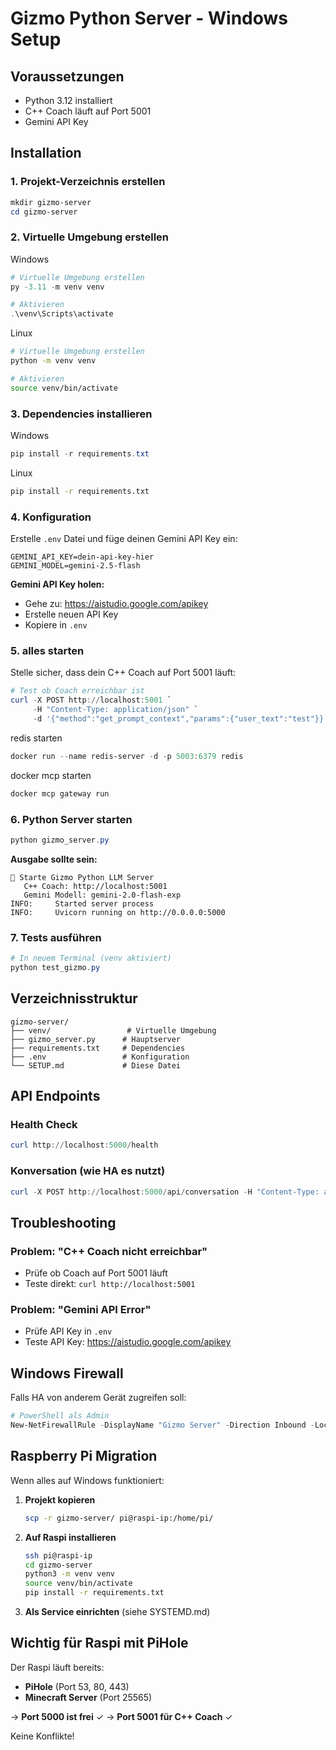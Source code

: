 # Gizmo Python Server - Windows Setup

## Voraussetzungen

- Python 3.12 installiert
- C++ Coach läuft auf Port 5001
- Gemini API Key

## Installation

### 1. Projekt-Verzeichnis erstellen

```powershell
mkdir gizmo-server
cd gizmo-server
```

### 2. Virtuelle Umgebung erstellen
Windows
```powershell
# Virtuelle Umgebung erstellen
py -3.11 -m venv venv

# Aktivieren
.\venv\Scripts\activate
```
Linux
```bash
# Virtuelle Umgebung erstellen
python -m venv venv

# Aktivieren
source venv/bin/activate
```

### 3. Dependencies installieren

Windows
```powershell
pip install -r requirements.txt
```
Linux
```bash
pip install -r requirements.txt
```

### 4. Konfiguration

Erstelle `.env` Datei und füge deinen Gemini API Key ein:

```env
GEMINI_API_KEY=dein-api-key-hier
GEMINI_MODEL=gemini-2.5-flash
```

**Gemini API Key holen:**
- Gehe zu: https://aistudio.google.com/apikey
- Erstelle neuen API Key
- Kopiere in `.env`

### 5. alles starten

Stelle sicher, dass dein C++ Coach auf Port 5001 läuft:

```powershell
# Test ob Coach erreichbar ist
curl -X POST http://localhost:5001 `
     -H "Content-Type: application/json" `
     -d '{"method":"get_prompt_context","params":{"user_text":"test"}}'
```
redis starten

```powershell
docker run --name redis-server -d -p 5003:6379 redis
```

docker mcp starten

```powershell
docker mcp gateway run
```

### 6. Python Server starten

```powershell
python gizmo_server.py
```

**Ausgabe sollte sein:**
```
🚀 Starte Gizmo Python LLM Server
   C++ Coach: http://localhost:5001
   Gemini Modell: gemini-2.0-flash-exp
INFO:     Started server process
INFO:     Uvicorn running on http://0.0.0.0:5000
```

### 7. Tests ausführen

```powershell
# In neuem Terminal (venv aktiviert)
python test_gizmo.py
```

## Verzeichnisstruktur

```
gizmo-server/
├── venv/                 # Virtuelle Umgebung
├── gizmo_server.py      # Hauptserver
├── requirements.txt     # Dependencies
├── .env                 # Konfiguration
└── SETUP.md             # Diese Datei
```

## API Endpoints

### Health Check
```powershell
curl http://localhost:5000/health
```

### Konversation (wie HA es nutzt)
```powershell
curl -X POST http://localhost:5000/api/conversation -H "Content-Type: application/json" -d '{"text":"Hallo Gizmo","conversation_id":"test","language":"de"}'
```

## Troubleshooting

### Problem: "C++ Coach nicht erreichbar"
- Prüfe ob Coach auf Port 5001 läuft
- Teste direkt: `curl http://localhost:5001`

### Problem: "Gemini API Error"
- Prüfe API Key in `.env`
- Teste API Key: https://aistudio.google.com/apikey


## Windows Firewall

Falls HA von anderem Gerät zugreifen soll:

```powershell
# PowerShell als Admin
New-NetFirewallRule -DisplayName "Gizmo Server" -Direction Inbound -LocalPort 5000 -Protocol TCP -Action Allow
```

## Raspberry Pi Migration

Wenn alles auf Windows funktioniert:

1. **Projekt kopieren**
   ```bash
   scp -r gizmo-server/ pi@raspi-ip:/home/pi/
   ```

2. **Auf Raspi installieren**
   ```bash
   ssh pi@raspi-ip
   cd gizmo-server
   python3 -m venv venv
   source venv/bin/activate
   pip install -r requirements.txt
   ```

3. **Als Service einrichten** (siehe SYSTEMD.md)

## Wichtig für Raspi mit PiHole

Der Raspi läuft bereits:
- **PiHole** (Port 53, 80, 443)
- **Minecraft Server** (Port 25565)

→ **Port 5000 ist frei** ✓
→ **Port 5001 für C++ Coach** ✓

Keine Konflikte!